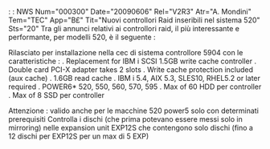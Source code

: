  :  : NWS Num="000300" Date="20090606" Rel="V2R3" Atr="A. Mondini" Tem="TEC" App="B£" Tit="Nuovi controllori Raid inseribili nel sistema 520" Sts="20"
Tra gli annunci relativi ai controllori raid, il più interessante e performante, per modelli 520, è
il seguente : 

Rilasciato per installazione nella cec di sistema controllore 5904 con le caratteristiche : 
. Replacement  for IBM i SCSI 1.5GB write cache controller
. Double card PCI-X adapter takes 2 slots
. Write cache protection included (aux cache)
. 1.6GB read cache
. IBM i 5.4, AIX 5.3, SLES10, RHEL5.2 or later required
. POWER6* 520, 550, 560, 570, 595
. Max of 60 HDD per controller
. Max of 8 SSD per controller

Attenzione :  valido anche per le macchine 520 power5 solo con determinati prerequisiti Controlla i dischi (che prima potevano essere messi solo in mirroring) nelle expansion unit EXP12S
che contengono solo dischi (fino a 12 dischi per EXP12S per un max di 5 EXP) 